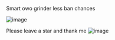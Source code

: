
Smart owo grinder  less ban chances


![image](https://user-images.githubusercontent.com/89577470/141290896-0d677512-2e85-49ab-a000-3fea3925e705.png)


Please leave a star and thank me
![image](https://user-images.githubusercontent.com/89577470/141290994-7fd6ab39-b41a-4ca3-a47f-16c4cd16ef50.png)
